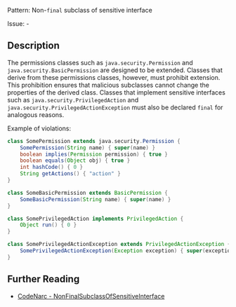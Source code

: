 Pattern: Non-`final` subclass of sensitive interface

Issue: -

## Description

The permissions classes such as `java.security.Permission` and `java.security.BasicPermission` are designed to be extended. Classes that derive from these permissions classes, however, must prohibit extension. This prohibition ensures that malicious subclasses cannot change the properties of the derived class. Classes that implement sensitive interfaces such as `java.security.PrivilegedAction` and `java.security.PrivilegedActionException` must also be declared `final` for analogous reasons.

Example of violations:

``` groovy
class SomePermission extends java.security.Permission {
    SomePermission(String name) { super(name) }
    boolean implies(Permission permission) { true }
    boolean equals(Object obj) { true }
    int hashCode() { 0 }
    String getActions() { "action" }
}

class SomeBasicPermission extends BasicPermission {
    SomeBasicPermission(String name) { super(name) }
}

class SomePrivilegedAction implements PrivilegedAction {
    Object run() { 0 }
}

class SomePrivilegedActionException extends PrivilegedActionException {
    SomePrivilegedActionException(Exception exception) { super(exception) }
}
```

## Further Reading

* [CodeNarc - NonFinalSubclassOfSensitiveInterface](http://codenarc.sourceforge.net/codenarc-rules-security.html#NonFinalSubclassOfSensitiveInterface)